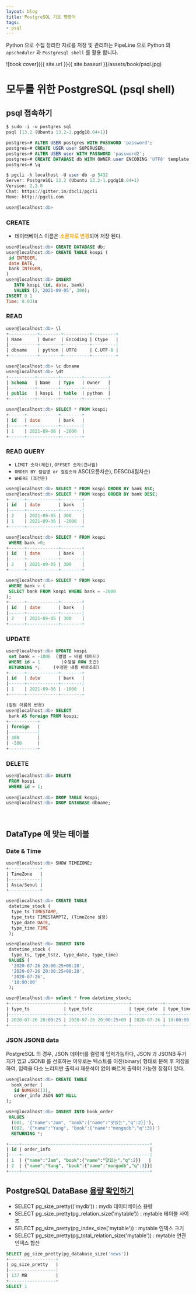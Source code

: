 ```yaml
---
layout: blog
title: PostgreSQL 기초 명령어
tags:
- psql
---
```


Python 으로 수집 정리한 자료를 저장 및 관리하는 PipeLine 으로 Python 의 `apscheduler` 과 `Postgresql shell` 를 활용 합니다.

![book cover]({{ site.url }}{{ site.baseurl }}/assets/book/psql.jpg)

# 모두를 위한 PostgreSQL (psql shell)

## psql 접속하기

```sql
$ sudo -i -u postgres sql
psql (13.2 (Ubuntu 13.2-1.pgdg18.04+1))

postgres=# ALTER USER postgres WITH PASSWORD 'password';
postgres=# CREATE USER user SUPERUSER;
postgres=# ALTER USER user WITH PASSWORD 'password2';
postgres=# CREATE DATABASE db WITH OWNER user ENCODING 'UTF8' template template0;
postgres=# \q

$ pgcli -h localhost -U user db -p 5432
Server: PostgreSQL 13.2 (Ubuntu 13.2-1.pgdg18.04+1)
Version: 2.2.0
Chat: https://gitter.im/dbcli/pgcli
Home: http://pgcli.com

user@localhost:db>
```

### CREATE
- 데이터베이스 이름은 <b style="color:orange">소문자로 변경</b>되어 저장 된다.

```sql
user@localhost:db> CREATE DATABASE db;
user@localhost:db> CREATE TABLE kospi (
 id INTEGER,
 date DATE,
 bank INTEGER,
)
user@localhost:db> INSERT 
   INTO kospi (id, date, bank) 
   VALUES (2,'2021-09-05', 300);
INSERT 0 1
Time: 0.031s
```

### READ
```sql
user@localhost:db> \l
+-----------+--------+----------+---------+
| Name      | Owner  | Encoding | Ctype   |
|-----------+--------+----------+---------|
| dbname    | python | UTF8     | C.UTF-8 |
+-----------+--------+----------+---------+

user@localhost:db> \c dbname  
user@localhost:db> \dt
+----------+--------+--------+---------+
| Schema   | Name   | Type   | Owner   |
|----------+--------+--------+---------|
| public   | kospi  | table  | python  |
+----------+--------+--------+---------+

user@localhost:db> SELECT * FROM kospi;
+------+------------+--------+
| id   | date       | bank   |
|------+------------+--------|
| 1    | 2021-09-06 | -2000  |
+------+------------+--------+
```

### READ QUERY
- `LIMIT 숫자(제한)`, `OFFSET 숫자(건너뜀)` 
- `ORDER BY 컬럼명 or 컬럼숫자` ASC(오름차순), DESC(내림차순)
- `WHERE (조건문)`

```sql
user@localhost:db> SELECT * FROM kospi ORDER BY bank ASC;
user@localhost:db> SELECT * FROM kospi ORDER BY bank DESC;
+------+------------+--------+
| id   | date       | bank   |
|------+------------+--------|
| 2    | 2021-09-05 | 300    |
| 1    | 2021-09-06 | -2000  |
+------+------------+--------+

user@localhost:db> SELECT * FROM kospi 
 WHERE bank >0;
+------+------------+--------+
| id   | date       | bank   |
|------+------------+--------|
| 2    | 2021-09-05 | 300    |
+------+------------+--------+

user@localhost:db> SELECT * FROM kospi 
 WHERE bank > (
 SELECT bank FROM kospi WHERE bank = -2000
);
+------+------------+--------+
| id   | date       | bank   |
|------+------------+--------|
| 2    | 2021-09-05 | 300    |
+------+------------+--------+
```

### UPDATE
```sql
user@localhost:db> UPDATE kospi
 set bank = -1000  (컬럼 = 바뀔 데이터)
 WHERE id = 1        (수정할 ROW 조건)
 RETURNING *;     (수정한 내용 바로조회)
+------+------------+--------+
| id   | date       | bank   |
|------+------------+--------|
| 1    | 2021-09-06 | -1000  |
+------+------------+--------+

(컬럼 이름의 변경)
user@localhost:db> SELECT 
 bank AS foreign FROM kospi;
+-----------+
| foreign   |
|-----------|
| 300       |
| -500      |
+-----------+
```

### DELETE
```sql
user@localhost:db> DELETE 
 FROM kospi
 WHERE id = 1;
 
user@localhost:db> DROP TABLE kospi;
user@localhost:db> DROP DATABASE dbname;
```

<br/>

## DataType 에 맞는 테이블

### Date & Time

```sql
user@localhost:db> SHOW TIMEZONE;
+------------+
| TimeZone   |
|------------|
| Asia/Seoul |
+------------+

user@localhost:db> CREATE TABLE 
 datetime_stock (
  type_ts TIMESTAMP,
  type_tstz TIMESTAMPTZ, (TimeZone 설정)
  type_date DATE,
  type_time TIME
 );

user@localhost:db> INSERT INTO 
 datetime_stock (
  type_ts, type_tstz, type_date, type_time)
 VALUES (
  '2020-07-26 20:00:25+08:28',
  '2020-07-26 20:00:25+08:28',
  '2020-07-26',
  '18:00:00'
 );

user@localhost:db> select * from datetime_stock;
+---------------------+------------------------+------------+-----------+
| type_ts             | type_tstz              | type_date  | type_time |
|---------------------+------------------------+------------+-----------|
| 2020-07-26 20:00:25 | 2020-07-26 20:00:25+09 | 2020-07-26 | 18:00:00  |
+---------------------+------------------------+------------+-----------+
```

### JSON JSONB data

PostgreSQL 의 경우, JSON 데이터를 컬럼에 입력가능하다, JSON 과 JSONB 두가지가 있고 JSONB 를 선호하는 이유로는 텍스트를 이진(binary) 형태로 분해 후 저장을 하여, 입력을 다소 느리지만 출력시 재분석이 없이 빠르게 출력이 가능한 장점이 있다.
 
```sql
user@localhost:db> CREATE TABLE 
  book_order (
   id NUMERIC(3),
   order_info JSON NOT NULL
);

user@localhost:db> INSERT INTO book_order
 VALUES 
  (001, '{"name":"Jam", "book":{"name":"맛있는","q":2}}'),
  (002, '{"name":"Yang", "book":{"name":"mongodb","q":3}}')
  RETURNING *;

+----+-------------------------------------------------+
| id | order_info                                      |
|----+-------------------------------------------------|
| 1  | {"name":"Jam", "book":{"name":"맛있는","q":2}}   |
| 2  | {"name":"Yang", "book":{"name":"mongodb","q":3}}|
+----+-------------------------------------------------+
```

## PostgreSQL DataBase [용량 확인하기](https://codereader37.tistory.com/108)

- SELECT pg_size_pretty(('mydb')) : mydb 데이터베이스 용량 
- SELECT pg_size_pretty(pg_relation_size('mytable')) : mytable 테이블 사이즈 
- SELECT pg_size_pretty(pg_index_size('mytable')) : mytable 인덱스 크기
- SELECT pg_size_pretty(pg_total_relation_size('mytable')) : mytable 연관인덱스 합산

```sql
SELECT pg_size_pretty(pg_database_size('news'))
+------------------+
| pg_size_pretty   |
|------------------|
| 137 MB           |
+------------------+
SELECT 1
```
